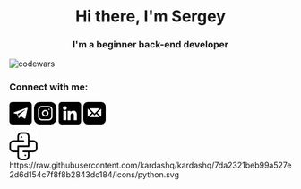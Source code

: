 <h1 align="center">Hi there, I'm Sergey </h1>
<h3 align="center">I'm a beginner back-end developer</h3>

![codewars](https://www.codewars.com/users/Kardashq/badges/small)

### Connect with me:
<p align="left">
<a href="https://t.me/kardashq" target="_blank"><img align="center" src="https://raw.githubusercontent.com/kardashq/kardashq/70361c4f4c095cc70de3176a6642c67402f56410/icons/telegram.svg" alt="kardashq" height="40" width="40" /></a>
<a href="https://www.instagram.com/kardashq/" target="_blank"><img align="center" src="https://raw.githubusercontent.com/kardashq/kardashq/70361c4f4c095cc70de3176a6642c67402f56410/icons/instagram.svg" alt="kardashq" height="40" width="40" /></a>
<a href="https://www.linkedin.com/in/kardashq/" target="blank"><img align="center" src="https://raw.githubusercontent.com/kardashq/kardashq/70361c4f4c095cc70de3176a6642c67402f56410/icons/linkedin.svg" alt="kardashq" height="40" width="40" /></a>
<a href="mailto:kardashq@yandex.ru" target="blank"><img align="center" src="https://raw.githubusercontent.com/kardashq/kardashq/70361c4f4c095cc70de3176a6642c67402f56410/icons/mail.svg" alt="kardashq" height="40" width="40" /></a>

<p align="left">
<img align="center" src="https://raw.githubusercontent.com/kardashq/kardashq/7da2321beb99a527e2d6d154c7f8f8b2843dc184/icons/python.svg" alt="kardashq" height="50" width="50" /> 
https://raw.githubusercontent.com/kardashq/kardashq/7da2321beb99a527e2d6d154c7f8f8b2843dc184/icons/python.svg
